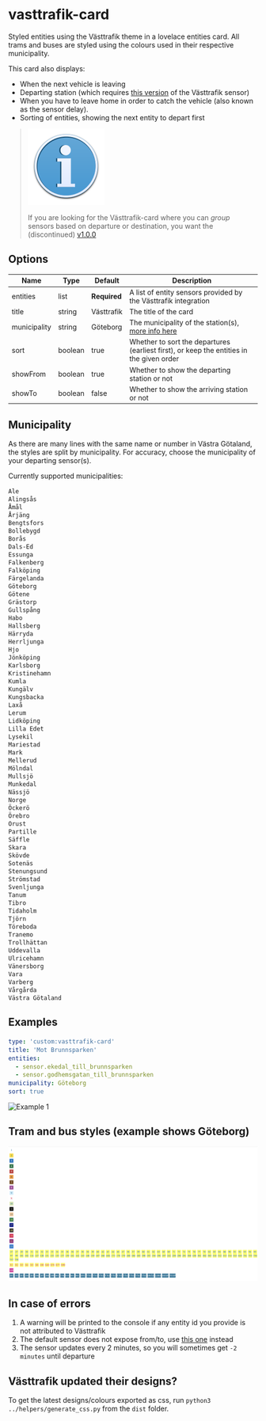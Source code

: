 vasttrafik-card
========================

Styled entities using the Västtrafik theme in a lovelace entities card. All trams and buses are styled using the colours used in their respective municipality.

This card also displays:
* When the next vehicle is leaving
* Departing station (which requires [this version](https://github.com/Miicroo/ha-vasttrafik) of the Västtrafik sensor)
* When you have to leave home in order to catch the vehicle (also known as the sensor delay).
* Sorting of entities, showing the next entity to depart first

> ![v1.0.0](resources/info.svg)
> 
> If you are looking for the Västtrafik-card where you can *group* sensors based on departure or destination, you want the (discontinued) [v1.0.0](https://github.com/Miicroo/lovelace-vasttrafik-card/releases/tag/v1.0.0)

## Options
| Name         | Type    | Default      | Description
| ----         | ----    | -------      | -----------
| entities     | list    | **Required** | A list of entity sensors provided by the Västtrafik integration
| title        | string  | Västtrafik   | The title of the card
| municipality | string  | Göteborg     | The municipality of the station(s), [more info here](https://github.com/Miicroo/lovelace-vasttrafik-card#municipality)
| sort         | boolean | true         | Whether to sort the departures (earliest first), or keep the entities in the given order
| showFrom     | boolean | true         | Whether to show the departing station or not
| showTo       | boolean | false        | Whether to show the arriving station or not

## Municipality
As there are many lines with the same name or number in Västra Götaland, the styles are split by municipality. For accuracy, choose the municipality of your departing sensor(s).

Currently supported municipalities:
```
Ale
Alingsås
Åmål
Årjäng
Bengtsfors
Bollebygd
Borås
Dals-Ed
Essunga
Falkenberg
Falköping
Färgelanda
Göteborg
Götene
Grästorp
Gullspång
Habo
Hallsberg
Härryda
Herrljunga
Hjo
Jönköping
Karlsborg
Kristinehamn
Kumla
Kungälv
Kungsbacka
Laxå
Lerum
Lidköping
Lilla Edet
Lysekil
Mariestad
Mark
Mellerud
Mölndal
Mullsjö
Munkedal
Nässjö
Norge
Öckerö
Örebro
Orust
Partille
Säffle
Skara
Skövde
Sotenäs
Stenungsund
Strömstad
Svenljunga
Tanum
Tibro
Tidaholm
Tjörn
Töreboda
Tranemo
Trollhättan
Uddevalla
Ulricehamn
Vänersborg
Vara
Varberg
Vårgårda
Västra Götaland
```


## Examples
```yaml
type: 'custom:vasttrafik-card'
title: 'Mot Brunnsparken'
entities:
  - sensor.ekedal_till_brunnsparken
  - sensor.godhemsgatan_till_brunnsparken
municipality: Göteborg
sort: true
```

![Example 1](https://raw.githubusercontent.com/Miicroo/lovelace-vasttrafik-card/master/resources/1.png)

## Tram and bus styles (example shows Göteborg)
![Colours for each tram or bus line](https://raw.githubusercontent.com/Miicroo/lovelace-vasttrafik-card/master/resources/new_colours.png)

## In case of errors
1. A warning will be printed to the console if any entity id you provide is not attributed to Västtrafik
2. The default sensor does not expose from/to, use [this one](https://github.com/Miicroo/ha-vasttrafik) instead
3. The sensor updates every 2 minutes, so you will sometimes get `-2 minutes` until departure


## Västtrafik updated their designs?
To get the latest designs/colours exported as css, run `python3 ../helpers/generate_css.py` from the `dist` folder.
